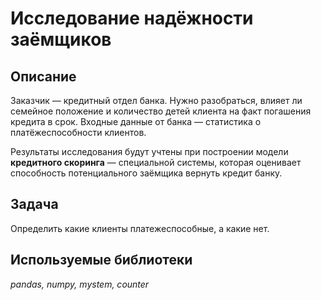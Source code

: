 # Исследование надёжности заёмщиков

## Описание

Заказчик — кредитный отдел банка. Нужно разобраться, влияет ли семейное положение и количество детей клиента на факт погашения кредита в срок. Входные данные от банка — статистика о платёжеспособности клиентов.

Результаты исследования будут учтены при построении модели **кредитного скоринга** — специальной системы, которая оценивает способность потенциального заёмщика вернуть кредит банку.

## Задача

Определить какие клиенты платежеспособные, а какие нет.

## Используемые библиотеки
*pandas, numpy, mystem, counter*
